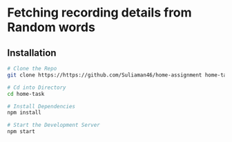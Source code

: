 # Fetching recording details from Random words

## Installation

```sh
# Clone the Repo
git clone https://https://github.com/Suliaman46/home-assignment home-task

# Cd into Directory
cd home-task

# Install Dependencies
npm install

# Start the Development Server
npm start
```
